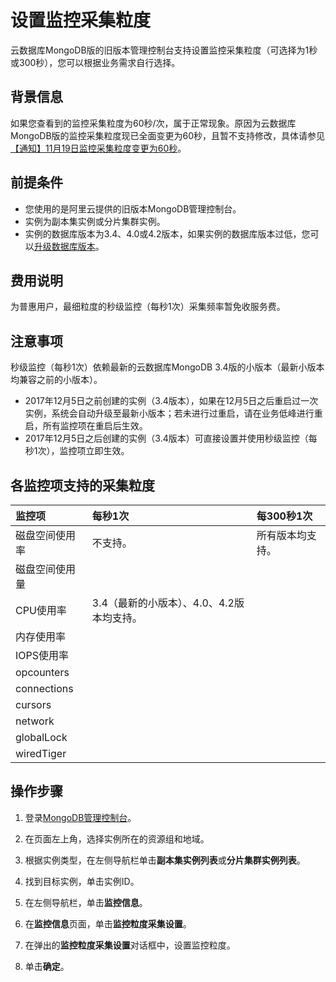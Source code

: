 # 设置监控采集粒度

云数据库MongoDB版的旧版本管理控制台支持设置监控采集粒度（可选择为1秒或300秒），您可以根据业务需求自行选择。

## 背景信息

如果您查看到的监控采集粒度为60秒/次，属于正常现象。原因为云数据库MongoDB版的监控采集粒度现已全面变更为60秒，且暂不支持修改，具体请参见[【通知】11月19日监控采集粒度变更为60秒](/intl.zh-CN/产品通知/【通知】11月19日监控采集粒度变更为60秒.md)。

## 前提条件

-   您使用的是阿里云提供的旧版本MongoDB管理控制台。
-   实例为副本集实例或分片集群实例。
-   实例的数据库版本为3.4、4.0或4.2版本，如果实例的数据库版本过低，您可以[升级数据库版本](/intl.zh-CN/用户指南/实例管理/数据库升级/升级数据库版本.md)。

## 费用说明

为普惠用户，最细粒度的秒级监控（每秒1次）采集频率暂免收服务费。

## 注意事项

秒级监控（每秒1次）依赖最新的云数据库MongoDB 3.4版的小版本（最新小版本均兼容之前的小版本）。

-   2017年12月5日之前创建的实例（3.4版本），如果在12月5日之后重启过一次实例，系统会自动升级至最新小版本；若未进行过重启，请在业务低峰进行重启，所有监控项在重启后生效。
-   2017年12月5日之后创建的实例（3.4版本）可直接设置并使用秒级监控（每秒1次），监控项立即生效。

## 各监控项支持的采集粒度

|监控项|每秒1次|每300秒1次|
|:--|:---|:------|
|磁盘空间使用率|不支持。|所有版本均支持。|
|磁盘空间使用量|
|CPU使用率|3.4（最新的小版本）、4.0、4.2版本均支持。|
|内存使用率|
|IOPS使用率|
|opcounters|
|connections|
|cursors|
|network|
|globalLock|
|wiredTiger|

## 操作步骤

1.  登录[MongoDB管理控制台](https://mongodb.console.aliyun.com/)。

2.  在页面左上角，选择实例所在的资源组和地域。

3.  根据实例类型，在左侧导航栏单击**副本集实例列表**或**分片集群实例列表**。

4.  找到目标实例，单击实例ID。

5.  在左侧导航栏，单击**监控信息**。

6.  在**监控信息**页面，单击**监控粒度采集设置**。

7.  在弹出的**监控粒度采集设置**对话框中，设置监控粒度。

8.  单击**确定**。


